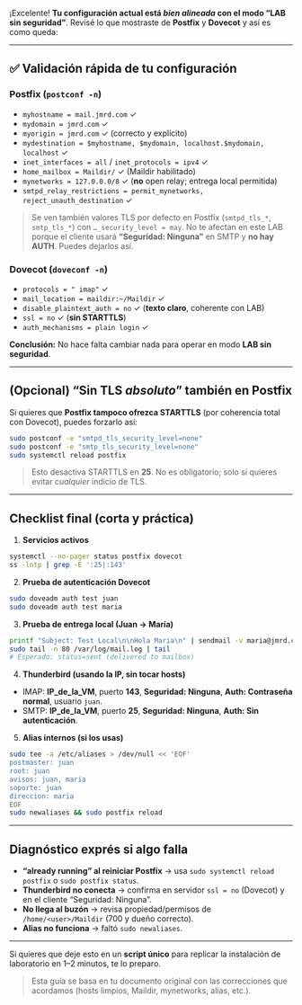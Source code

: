 ¡Excelente! **Tu configuración actual está *bien alineada* con el modo “LAB sin seguridad”**.
Revisé lo que mostraste de **Postfix** y **Dovecot** y así es como queda:

---

## ✅ Validación rápida de tu configuración

### Postfix (`postconf -n`)

* `myhostname = mail.jmrd.com` ✓
* `mydomain = jmrd.com` ✓
* `myorigin = jmrd.com` ✓ (correcto y explícito)
* `mydestination = $myhostname, $mydomain, localhost.$mydomain, localhost` ✓
* `inet_interfaces = all` / `inet_protocols = ipv4` ✓
* `home_mailbox = Maildir/` ✓ (Maildir habilitado)
* `mynetworks = 127.0.0.0/8` ✓ (**no** open relay; entrega local permitida)
* `smtpd_relay_restrictions = permit_mynetworks, reject_unauth_destination` ✓

> Se ven también valores TLS por defecto en Postfix (`smtpd_tls_*`, `smtp_tls_*`) con `…_security_level = may`. No te afectan en este LAB porque el cliente usará **“Seguridad: Ninguna”** en SMTP y **no hay AUTH**. Puedes dejarlos así.

### Dovecot (`doveconf -n`)

* `protocols = " imap"` ✓
* `mail_location = maildir:~/Maildir` ✓
* `disable_plaintext_auth = no` ✓ (**texto claro**, coherente con LAB)
* `ssl = no` ✓ (**sin STARTTLS**)
* `auth_mechanisms = plain login` ✓

**Conclusión:** No hace falta cambiar nada para operar en modo **LAB sin seguridad**.

---

## (Opcional) “Sin TLS *absoluto*” también en Postfix

Si quieres que **Postfix tampoco ofrezca STARTTLS** (por coherencia total con Dovecot), puedes forzarlo así:

```bash
sudo postconf -e "smtpd_tls_security_level=none"
sudo postconf -e "smtp_tls_security_level=none"
sudo systemctl reload postfix
```

> Esto desactiva STARTTLS en **25**. No es obligatorio; solo si quieres evitar *cualquier* indicio de TLS.

---

## Checklist final (corta y práctica)

1. **Servicios activos**

```bash
systemctl --no-pager status postfix dovecot
ss -lntp | grep -E ':25|:143'
```

2. **Prueba de autenticación Dovecot**

```bash
sudo doveadm auth test juan
sudo doveadm auth test maria
```

3. **Prueba de entrega local (Juan → María)**

```bash
printf "Subject: Test Local\n\nHola Maria\n" | sendmail -v maria@jmrd.com
sudo tail -n 80 /var/log/mail.log | tail
# Esperado: status=sent (delivered to mailbox)
```

4. **Thunderbird (usando la IP, sin tocar hosts)**

* IMAP: **IP_de_la_VM**, puerto **143**, **Seguridad: Ninguna**, **Auth: Contraseña normal**, usuario `juan`.
* SMTP: **IP_de_la_VM**, puerto **25**, **Seguridad: Ninguna**, **Auth: Sin autenticación**.

5. **Alias internos (si los usas)**

```bash
sudo tee -a /etc/aliases > /dev/null << 'EOF'
postmaster: juan
root: juan
avisos: juan, maria
soporte: juan
direccion: maria
EOF
sudo newaliases && sudo postfix reload
```

---

## Diagnóstico exprés si algo falla

* **“already running” al reiniciar Postfix** → usa `sudo systemctl reload postfix` o `sudo postfix status`.
* **Thunderbird no conecta** → confirma en servidor `ssl = no` (Dovecot) y en el cliente “Seguridad: Ninguna”.
* **No llega al buzón** → revisa propiedad/permisos de `/home/<user>/Maildir` (700 y dueño correcto).
* **Alias no funciona** → faltó `sudo newaliases`.

---

Si quieres que deje esto en un **script único** para replicar la instalación de laboratorio en 1–2 minutos, te lo preparo.

> Esta guía se basa en tu documento original con las correcciones que acordamos (hosts limpios, Maildir, mynetworks, alias, etc.). 
